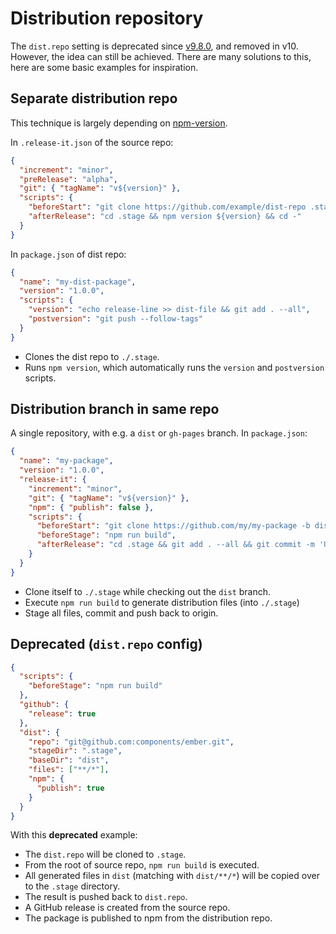 # Distribution repository

The `dist.repo` setting is deprecated since [v9.8.0](https://github.com/webpro/release-it/releases/tag/9.8.0), and
removed in v10. However, the idea can still be achieved. There are many solutions to this, here are some basic examples
for inspiration.

## Separate distribution repo

This technique is largely depending on [npm-version](https://docs.npmjs.com/cli/version.html).

In `.release-it.json` of the source repo:

```json
{
  "increment": "minor",
  "preRelease": "alpha",
  "git": { "tagName": "v${version}" },
  "scripts": {
    "beforeStart": "git clone https://github.com/example/dist-repo .stage",
    "afterRelease": "cd .stage && npm version ${version} && cd -"
  }
}
```

In `package.json` of dist repo:

```json
{
  "name": "my-dist-package",
  "version": "1.0.0",
  "scripts": {
    "version": "echo release-line >> dist-file && git add . --all",
    "postversion": "git push --follow-tags"
  }
}
```

- Clones the dist repo to `./.stage`.
- Runs `npm version`, which automatically runs the `version` and `postversion` scripts.

## Distribution branch in same repo

A single repository, with e.g. a `dist` or `gh-pages` branch. In `package.json`:

```json
{
  "name": "my-package",
  "version": "1.0.0",
  "release-it": {
    "increment": "minor",
    "git": { "tagName": "v${version}" },
    "npm": { "publish": false },
    "scripts": {
      "beforeStart": "git clone https://github.com/my/my-package -b dist .stage",
      "beforeStage": "npm run build",
      "afterRelease": "cd .stage && git add . --all && git commit -m 'Updated!' && git push && cd -"
    }
  }
}
```

- Clone itself to `./.stage` while checking out the `dist` branch.
- Execute `npm run build` to generate distribution files (into `./.stage`)
- Stage all files, commit and push back to origin.

## Deprecated (`dist.repo` config)

```json
{
  "scripts": {
    "beforeStage": "npm run build"
  },
  "github": {
    "release": true
  },
  "dist": {
    "repo": "git@github.com:components/ember.git",
    "stageDir": ".stage",
    "baseDir": "dist",
    "files": ["**/*"],
    "npm": {
      "publish": true
    }
  }
}
```

With this **deprecated** example:

- The `dist.repo` will be cloned to `.stage`.
- From the root of source repo, `npm run build` is executed.
- All generated files in `dist` (matching with `dist/**/*`) will be copied over to the `.stage` directory.
- The result is pushed back to `dist.repo`.
- A GitHub release is created from the source repo.
- The package is published to npm from the distribution repo.
